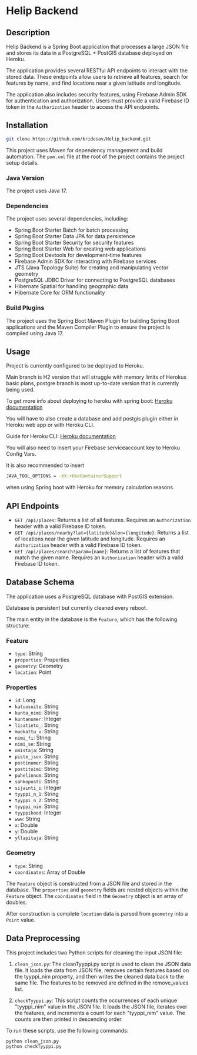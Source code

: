 # Helip Backend

## Description

Helip Backend is a Spring Boot application that processes a large JSON file and stores its data in a PostgreSQL + PostGIS database deployed on Heroku. 

The application provides several RESTful API endpoints to interact with the stored data. These endpoints allow users to retrieve all features, search for features by name, and find locations near a given latitude and longitude. 

The application also includes security features, using Firebase Admin SDK for authentication and authorization. Users must provide a valid Firebase ID token in the `Authorization` header to access the API endpoints.

## Installation

```bash
git clone https://github.com/kridesav/Helip_backend.git
```

This project uses Maven for dependency management and build automation. The `pom.xml` file at the root of the project contains the project setup details.

### Java Version

The project uses Java 17.

### Dependencies

The project uses several dependencies, including:

- Spring Boot Starter Batch for batch processing
- Spring Boot Starter Data JPA for data persistence
- Spring Boot Starter Security for security features
- Spring Boot Starter Web for creating web applications
- Spring Boot Devtools for development-time features
- Firebase Admin SDK for interacting with Firebase services
- JTS (Java Topology Suite) for creating and manipulating vector geometry
- PostgreSQL JDBC Driver for connecting to PostgreSQL databases
- Hibernate Spatial for handling geographic data
- Hibernate Core for ORM functionality

### Build Plugins

The project uses the Spring Boot Maven Plugin for building Spring Boot applications and the Maven Compiler Plugin to ensure the project is compiled using Java 17.

## Usage

Project is currently configured to be deployed to Heroku.

Main branch is H2 version that will struggle with memory limits of Herokus basic plans, postgre branch is most up-to-date version that is currently being used.

To get more info about deploying to heroku with spring boot: [Heroku documentation](https://devcenter.heroku.com/categories/working-with-spring-boot)

You will have to also create a database and add postgis plugin either in Heroku web app or with Heroku CLI.

Guide for Heroku CLI: [Heroku documentation](https://devcenter.heroku.com/articles/heroku-postgres-extensions-postgis-full-text-search#postgis)

You will also need to insert your Firebase serviceaccount key to Heroku Config Vars.

It is also recommended to insert

```bash
JAVA_TOOL_OPTIONS = -XX:+UseContainerSupport
```

when using Spring boot with Heroku for memory calculation reasons.

## API Endpoints

- `GET /api/places`: Returns a list of all features. Requires an `Authorization` header with a valid Firebase ID token.
- `GET /api/places/nearby?lat={latitude}&lon={longitude}`: Returns a list of locations near the given latitude and longitude. Requires an `Authorization` header with a valid Firebase ID token.
- `GET /api/places/search?param={name}`: Returns a list of features that match the given name. Requires an `Authorization` header with a valid Firebase ID token.

## Database Schema

The application uses a PostgreSQL database with PostGIS extension. 

Database is persistent but currently cleaned every reboot.

The main entity in the database is the `Feature`, which has the following structure:

### Feature

- `type`: String
- `properties`: Properties
- `geometry`: Geometry
- `location`: Point

### Properties

- `id`: Long
- `katuosoite`: String
- `kunta_nimi`: String
- `kuntanumer`: Integer
- `lisatieto_`: String
- `muokattu_v`: String
- `nimi_fi`: String
- `nimi_se`: String
- `omistaja`: String
- `piste_json`: String
- `postinumer`: String
- `postitoimi`: String
- `puhelinnum`: String
- `sahkoposti`: String
- `sijainti_i`: Integer
- `tyyppi_n_1`: String
- `tyyppi_n_2`: String
- `tyyppi_nim`: String
- `tyyppikood`: Integer
- `www`: String
- `x`: Double
- `y`: Double
- `yllapitaja`: String

### Geometry

- `type`: String
- `coordinates`: Array of Double

The `Feature` object is constructed from a JSON file and stored in the database. The `properties` and `geometry` fields are nested objects within the `Feature` object. The `coordinates` field in the `Geometry` object is an array of doubles.

After construction is complete `location` data is parsed from `geometry` into a `Point` value.

## Data Preprocessing

This project includes two Python scripts for cleaning the input JSON file:

1. `clean_json.py`: The cleanTyyppi.py script is used to clean the JSON data file. It loads the data from JSON file, removes certain features based on the tyyppi_nim property, and then writes the cleaned data back to the same file. The features to be removed are defined in the remove_values list.

2. `checkTyyppi.py`: This script counts the occurrences of each unique "tyyppi_nim" value in the JSON file. It loads the JSON file, iterates over the features, and increments a count for each "tyyppi_nim" value. The counts are then printed in descending order.

To run these scripts, use the following commands:

```bash
python clean_json.py
python checkTyyppi.py
```